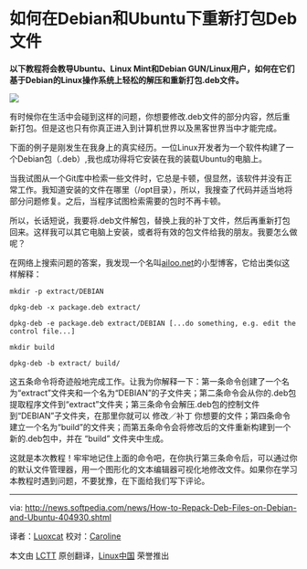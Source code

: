 如何在Debian和Ubuntu下重新打包Deb文件
================================================================================

**以下教程将会教导Ubuntu、Linux Mint和Debian GUN/Linux用户，如何在它们基于Debian的Linux操作系统上轻松的解压和重新打包.deb文件。**

![](http://i1-news.softpedia-static.com/images/news2/How-to-Repack-Deb-Files-on-Debian-and-Ubuntu-404930-2.jpg)

有时候你在生活中会碰到这样的问题，你想要修改.deb文件的部分内容，然后重新打包。但是这也只有你真正进入到计算机世界以及黑客世界当中才能完成。

下面的例子是刚发生在我身上的真实经历。一位Linux开发者为一个软件构建了一个Debian包（.deb）,我也成功得将它安装在我的装载Ubuntu的电脑上。

当我试图从一个Git库中检索一些文件时，它总是卡顿，佷显然，该软件并没有正常工作。我知道安装的文件在哪里（/opt目录），所以，我搜查了代码并适当地将部分问题修复。之后，当程序试图检索需要的包时不再卡顿。

所以，长话短说，我要将.deb文件解包，替换上我的补丁文件，然后再重新打包回来。这样我可以其它电脑上安装，或者将有效的包文件给我的朋友。我要怎么做呢？

在网络上搜索问题的答案，我发现一个名叫[ailoo.net][1]的小型博客，它给出类似这样解释：

    mkdir -p extract/DEBIAN

    dpkg-deb -x package.deb extract/

    dpkg-deb -e package.deb extract/DEBIAN [...do something, e.g. edit the control file...]

    mkdir build

    dpkg-deb -b extract/ build/

这五条命令将奇迹般地完成工作。让我为你解释一下：第一条命令创建了一个名为“extract”文件夹和一个名为“DEBIAN”的子文件夹；第二条命令会从你的.deb包提取程序文件到“extract”文件夹；第三条命令会解压.deb包的控制文件到“DEBIAN”子文件夹，在那里你就可以 修改／补丁 你想要的文件；第四条命令建立一个名为“build”的文件夹；而第五条命令会将修改后的文件重新构建到一个新的.deb包中，并在 “build” 文件夹中生成。

这就是本次教程！牢牢地记住上面的命令吧，在你执行第三条命令后，可以通过你的默认文件管理器，用一个图形化的文本编辑器可视化地修改文件。如果你在学习本教程时遇到问题，不要犹豫，在下面给我们写下评论。

--------------------------------------------------------------------------------

via: http://news.softpedia.com/news/How-to-Repack-Deb-Files-on-Debian-and-Ubuntu-404930.shtml

译者：[Luoxcat](https://github.com/Luoxcat) 校对：[Caroline](https://github.com/carolinewuyan)

本文由 [LCTT](https://github.com/LCTT/TranslateProject) 原创翻译，[Linux中国](http://linux.cn/) 荣誉推出

[1]:http://ailoo.net/2009/06/repack-a-deb-archive-with-dpkg-deb/ 


